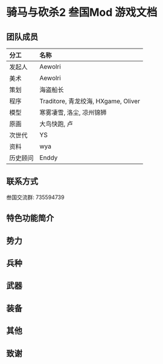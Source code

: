 # 骑马与砍杀2 叁国Mod 游戏文档

## 团队成员

| 分工 | 名称 |
| :--- | :--- |
| 发起人 | Aewolri |
| 美术 | Aewolri |
| 策划 | 海盗船长 |
| 程序 | Traditore, 青龙绞海, HXgame, Oliver |
| 模型 | 寒雾凄雪, 洛尘, 凉州锦狮 |
| 原画 | 大鸟快跑, 卢 |
| 次世代 | YS |
| 资料 | wya |
| 历史顾问 | Enddy |

## 联系方式

叁国交流群: 735594739

## 特色功能简介

## 势力

## 兵种

## 武器

## 装备

## 其他

## 致谢

